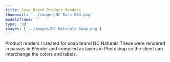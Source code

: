 ```yaml
---
title: Soap Brand Product Renders
thumbnail: '../images/NC Bars 004.png'
modelIframe: ''
type: '3d'
images: ['../images/NC Naturals Soap.png']
---
```


Product renders I created for soap brand NC Naturals
These were rendered in passes in Blender
and compiled as layers in Photoshop so the client can
interchange the colors and labels.

